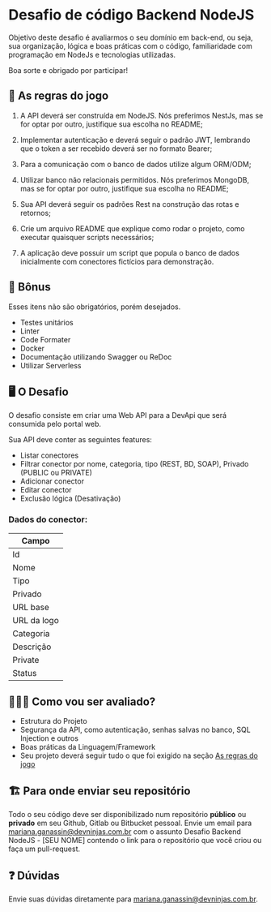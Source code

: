 # Desafio de código Backend NodeJS

Objetivo deste desafio é avaliarmos o seu domínio em back-end, ou seja, sua organização, lógica e boas práticas com o 
código, familiaridade com programação em NodeJs e tecnologias utilizadas.

Boa sorte e obrigado por participar!

## 🚨 As regras do jogo

1. A API deverá ser construída em NodeJS. Nós preferimos NestJs, mas se for optar por outro, justifique sua escolha no README;

2. Implementar autenticação e deverá seguir o padrão JWT, lembrando que o token a ser recebido deverá ser no formato Bearer;

3. Para a comunicação com o banco de dados utilize algum ORM/ODM;

4. Utilizar banco não relacionais permitidos. Nós preferimos MongoDB, mas se for optar por outro, justifique sua escolha no README;

5. Sua API deverá seguir os padrões Rest na construção das rotas e retornos; 

6. Crie um arquivo README que explique como rodar o projeto, como executar quaisquer scripts necessários;

7. A aplicação deve possuir um script que popula o banco de dados inicialmente com conectores fictícios para demonstração.

## 🎁 Bônus

Esses itens não são obrigatórios, porém desejados.

- Testes unitários
- Linter
- Code Formater
- Docker
- Documentação utilizando Swagger ou ReDoc
- Utilizar Serverless

## 🖥 O Desafio

O desafio consiste em criar uma Web API para a DevApi que será consumida pelo portal web. 

Sua API deve conter as seguintes features:

- Listar conectores
- Filtrar conector por nome, categoria, tipo (REST, BD, SOAP), Privado (PUBLIC ou PRIVATE)
- Adicionar conector
- Editar conector
- Exclusão lógica (Desativação)

### Dados do conector: 

| Campo       |
|-------------|
| Id          |
| Nome        |
| Tipo        |
| Privado     |
| URL base    |
| URL da logo |
| Categoria   |
| Descrição   |
| Private     |
| Status      |


## 🕵🏻‍♂️ Como vou ser avaliado?

- Estrutura do Projeto
- Segurança da API, como autenticação, senhas salvas no banco, SQL Injection e outros
- Boas práticas da Linguagem/Framework
- Seu projeto deverá seguir tudo o que foi exigido na seção [As regras do jogo](##--as-regras-do-jogo)

## 🏗 Para onde enviar seu repositório

Todo o seu código deve ser disponibilizado num repositório **público** ou **privado** em seu Github, Gitlab ou Bitbucket 
pessoal. Envie um email para mariana.ganassin@devninjas.com.br com o assunto Desafio Backend NodeJS - [SEU NOME] contendo o link para o repositório que você criou ou faça um pull-request.

## :question: Dúvidas

Envie suas dúvidas diretamente para mariana.ganassin@devninjas.com.br.
